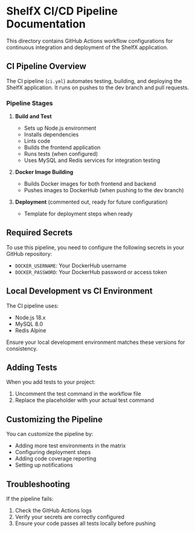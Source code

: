# ShelfX CI/CD Pipeline Documentation

This directory contains GitHub Actions workflow configurations for continuous integration and deployment of the ShelfX application.

## CI Pipeline Overview

The CI pipeline (`ci.yml`) automates testing, building, and deploying the ShelfX application. It runs on pushes to the dev branch and pull requests.

### Pipeline Stages

1. **Build and Test**
   - Sets up Node.js environment
   - Installs dependencies
   - Lints code
   - Builds the frontend application
   - Runs tests (when configured)
   - Uses MySQL and Redis services for integration testing

2. **Docker Image Building**
   - Builds Docker images for both frontend and backend
   - Pushes images to DockerHub (when pushing to the dev branch)

3. **Deployment** (commented out, ready for future configuration)
   - Template for deployment steps when ready

## Required Secrets

To use this pipeline, you need to configure the following secrets in your GitHub repository:

- `DOCKER_USERNAME`: Your DockerHub username
- `DOCKER_PASSWORD`: Your DockerHub password or access token

## Local Development vs CI Environment

The CI pipeline uses:
- Node.js 18.x
- MySQL 8.0
- Redis Alpine

Ensure your local development environment matches these versions for consistency.

## Adding Tests

When you add tests to your project:
1. Uncomment the test command in the workflow file
2. Replace the placeholder with your actual test command

## Customizing the Pipeline

You can customize the pipeline by:
- Adding more test environments in the matrix
- Configuring deployment steps
- Adding code coverage reporting
- Setting up notifications

## Troubleshooting

If the pipeline fails:
1. Check the GitHub Actions logs
2. Verify your secrets are correctly configured
3. Ensure your code passes all tests locally before pushing